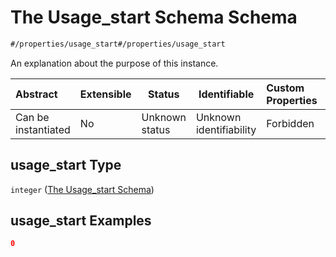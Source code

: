 # The Usage_start Schema Schema

```txt
#/properties/usage_start#/properties/usage_start
```

An explanation about the purpose of this instance.


| Abstract            | Extensible | Status         | Identifiable            | Custom Properties | Additional Properties | Access Restrictions | Defined In                                                                                          |
| :------------------ | ---------- | -------------- | ----------------------- | :---------------- | --------------------- | ------------------- | --------------------------------------------------------------------------------------------------- |
| Can be instantiated | No         | Unknown status | Unknown identifiability | Forbidden         | Allowed               | none                | [policy_transaction.schema.json\*](../../out/policy_transaction.schema.json "open original schema") |

## usage_start Type

`integer` ([The Usage_start Schema](policy_transaction-properties-the-usage_start-schema.md))

## usage_start Examples

```json
0
```
